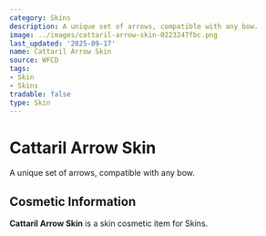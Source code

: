```yaml
---
category: Skins
description: A unique set of arrows, compatible with any bow.
image: ../images/cattaril-arrow-skin-0223247fbc.png
last_updated: '2025-09-17'
name: Cattaril Arrow Skin
source: WFCD
tags:
- Skin
- Skins
tradable: false
type: Skin
---
```


# Cattaril Arrow Skin

A unique set of arrows, compatible with any bow.

## Cosmetic Information

**Cattaril Arrow Skin** is a skin cosmetic item for Skins.

